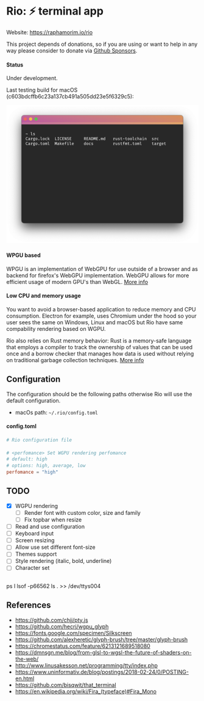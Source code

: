 # Rio: ⚡ terminal app 

Website: https://raphamorim.io/rio

This project depends of donations, so if you are using or want to help in any way please consider to donate via [Github Sponsors](https://github.com/sponsors/raphamorim).

#### Status

Under development.

Last testing build for macOS (c603bdcffb6c23a137cb491a505dd23e5f6329c5):

![Demo macOS](docs/demo-macos.png)

#### WPGU based

WPGU is an implementation of WebGPU for use outside of a browser and as backend for firefox's WebGPU implementation. WebGPU allows for more efficient usage of modern GPU's than WebGL. [More info](https://users.rust-lang.org/t/what-is-webgpu-and-is-it-ready-for-use/62331/8)

#### Low CPU and memory usage

You want to avoid a browser-based application to reduce memory and CPU consumption. Electron for example, uses Chromium under the hood so your user sees the same on Windows, Linux and macOS but Rio have same compability rendering based on WGPU.

Rio also relies on Rust memory behavior: Rust is a memory-safe language that employs a compiler to track the ownership of values that can be used once and a borrow checker that manages how data is used without relying on traditional garbage collection techniques. [More info](https://stanford-cs242.github.io/f18/lectures/05-1-rust-memory-safety.html)

## Configuration

The configuration should be the following paths otherwise Rio will use the default configuration.

- macOs path: `~/.rio/config.toml`

#### config.toml

```toml
# Rio configuration file

# <perfomance> Set WGPU rendering perfomance
# default: high
# options: high, average, low
perfomance = "high"
```

## TODO

- [x] WGPU rendering
	- [ ] Render font with custom color, size and family
	- [ ] Fix topbar when resize
- [ ] Read and use configuration
- [ ] Keyboard input
- [ ] Screen resizing
- [ ] Allow use set different font-size
- [ ] Themes support
- [ ] Style rendering (italic, bold, underline)
- [ ] Character set

## 

ps l
lsof -p66562
ls . >> /dev/ttys004

## References

- https://github.com/chjj/pty.js
- https://github.com/hecrj/wgpu_glyph
- https://fonts.google.com/specimen/Silkscreen
- https://github.com/alexheretic/glyph-brush/tree/master/glyph-brush
- https://chromestatus.com/feature/6213121689518080
- https://dmnsgn.me/blog/from-glsl-to-wgsl-the-future-of-shaders-on-the-web/
- http://www.linusakesson.net/programming/tty/index.php
- https://www.uninformativ.de/blog/postings/2018-02-24/0/POSTING-en.html
- https://github.com/bisqwit/that_terminal
- https://en.wikipedia.org/wiki/Fira_(typeface)#Fira_Mono
